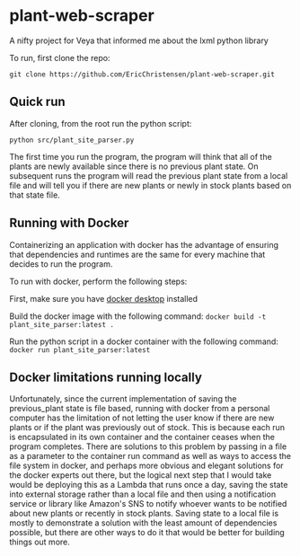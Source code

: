 # plant-web-scraper
A nifty project for Veya that informed me about the lxml python library

To run, first clone the repo:

`git clone https://github.com/EricChristensen/plant-web-scraper.git`

## Quick run

After cloning, from the root run the python script:

`python src/plant_site_parser.py`

The first time you run the program, the program will think that all of the plants are newly available since there is no
previous plant state. On subsequent runs the program will read the previous plant state from a local file and will tell
you if there are new plants or newly in stock plants based on that state file.

## Running with Docker
Containerizing an application with docker has the advantage of ensuring that dependencies and runtimes are the same for
every machine that decides to run the program.

To run with docker, perform the following steps:

First, make sure you have [docker desktop](https://www.docker.com/) installed

Build the docker image with the following command:
`docker build -t plant_site_parser:latest .`

Run the python script in a docker container with the following command:
`docker run plant_site_parser:latest`

## Docker limitations running locally
Unfortunately, since the current implementation of saving the previous_plant state is file based, running with docker
from a personal computer has the limitation of not letting the user know if there are new plants or if the plant was
previously out of stock. This is because each run is encapsulated in its own container and the container ceases when the
program completes. There are solutions to this problem by passing in a file as a parameter to the container run command as well
as ways to access the file system in docker, and perhaps more obvious and elegant solutions for the docker experts out there,
but the logical next step that I would take would be deploying this as a Lambda that runs once a day, saving the state into
external storage rather than a local file and then using a notification service or library like Amazon's SNS to notify whoever
wants to be notified about new plants or recently in stock plants. Saving state to a local file is mostly to demonstrate a solution
with the least amount of dependencies possible, but there are other ways to do it that would be better for building things out more.

